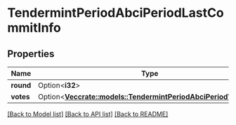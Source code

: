 # TendermintPeriodAbciPeriodLastCommitInfo

## Properties

Name | Type | Description | Notes
------------ | ------------- | ------------- | -------------
**round** | Option<**i32**> |  | [optional]
**votes** | Option<[**Vec<crate::models::TendermintPeriodAbciPeriodVoteInfo>**](tendermint.abci.VoteInfo.md)> |  | [optional]

[[Back to Model list]](../README.md#documentation-for-models) [[Back to API list]](../README.md#documentation-for-api-endpoints) [[Back to README]](../README.md)


